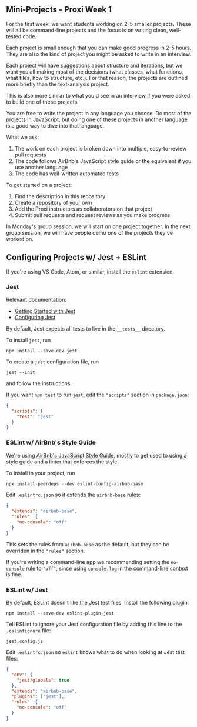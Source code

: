 ## Mini-Projects - Proxi Week 1

For the first week, we want students working on 2-5 smaller projects.  These will all be command-line projects and the focus is on writing clean, well-tested code.

Each project is small enough that you can make good progress in 2-5 hours.  They are also the kind of project you might be asked to write in an interview.

Each project will have suggestions about structure and iterations, but we want you all making most of the decisions (what classes, what functions, what files, how to structure, etc.).  For that reason, the projects are outlined more briefly than the text-analysis project.

This is also more similar to what you'd see in an interview if you were asked to build one of these projects.

You are free to write the project in any language you choose.  Do most of the projects in JavaScript, but doing one of these projects in another language is a good way to dive into that language.

What we ask:

1. The work on each project is broken down into multiple, easy-to-review pull requests
1. The code follows AirBnb's JavaScript style guide or the equivalent if you use another language
1. The code has well-written automated tests

To get started on a project:

1. Find the description in this repository
1. Create a repository of your own
1. Add the Proxi instructors as collaborators on that project
1. Submit pull requests and request reviews as you make progress

In Monday's group session, we will start on one project together.  In the next group session, we will have people demo one of the projects they've worked on.

## Configuring Projects w/ Jest + ESLint

If you're using VS Code, Atom, or similar, install the `eslint` extension.

### Jest

Relevant documentation:
- [Getting Started with Jest](https://jestjs.io/docs/en/getting-started)
- [Configuring Jest](https://jestjs.io/docs/en/configuration)

By default, Jest expects all tests to live in the `__tests__` directory.

To install `jest`, run

```console
npm install --save-dev jest
```

To create a `jest` configuration file, run

```console
jest --init
```

and follow the instructions.

If you want `npm test` to run `jest`, edit the `"scripts"` section in `package.json`:

```json
{
  "scripts": {
    "test": "jest"
  }
}
```

### ESLint w/ AirBnb's Style Guide

We're using [AirBnb's JavaScript Style Guide](https://github.com/airbnb/javascript), mostly to get used to using a style guide and a linter that enforces the style.

To install in your project, run

```javascript
npx install-peerdeps --dev eslint-config-airbnb-base
```

Edit `.eslintrc.json` so it extends the `airbnb-base` rules:

```json
{
  "extends": "airbnb-base",
  "rules" :{
    "no-console": "off"
  }
}
```

This sets the rules from `airbnb-base` as the default, but they can be overriden in the `"rules"` section.

If you're writing a command-line app we recommending setting the `no-console` rule to `"off"`, since using `console.log` in the command-line context is fine.

### ESLint w/ Jest

By default, ESLint doesn't like the Jest test files.  Install the following plugin:

```console
npm install --save-dev eslint-plugin-jest
```

Tell ESLint to ignore your Jest configuration file by adding this line to the `.eslintignore` file:

```text
jest.config.js
```

Edit `.eslintrc.json` so `eslint` knows what to do when looking at Jest test files:

```json
{
  "env": {
    "jest/globals": true
  },
  "extends": "airbnb-base",
  "plugins": ["jest"],
  "rules" :{
    "no-console": "off"
  }
}
```
